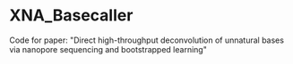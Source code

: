 # XNA_Basecaller
Code for paper: "Direct high-throughput deconvolution of unnatural bases via nanopore sequencing and bootstrapped learning"
